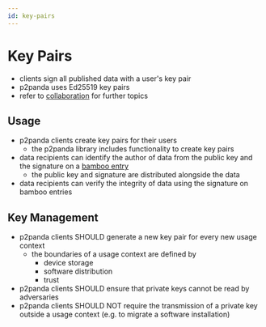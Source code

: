 ```yaml
---
id: key-pairs
---
```


# Key Pairs

- clients sign all published data with a user's key pair
- p2panda uses Ed25519 key pairs
- refer to [collaboration](/docs/collaboration/overview) for further topics

## Usage

- p2panda clients create key pairs for their users
  - the p2panda library includes functionality to create key pairs
- data recipients can identify the author of data from the public key and the signature on a [bamboo entry](/docs/writing-data/bamboo#entries)
  - the public key and signature are distributed alongside the data
- data recipients can verify the integrity of data using the signature on bamboo entries

## Key Management

- p2panda clients SHOULD generate a new key pair for every new usage context
  - the boundaries of a usage context are defined by
    - device storage
    - software distribution
    - trust
- p2panda clients SHOULD ensure that private keys cannot be read by adversaries
- p2panda clients SHOULD NOT require the transmission of a private key outside a usage context (e.g. to migrate a software installation)
